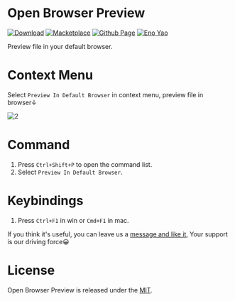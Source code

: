 # Open Browser Preview

<a href="https://marketplace.visualstudio.com/items?itemName=Wscats.cors-browser"><img src="https://img.shields.io/badge/Download-+-orange" alt="Download" /></a>
<a href="https://marketplace.visualstudio.com/items?itemName=Wscats.cors-browser"><img src="https://img.shields.io/badge/Macketplace-v0.0X-brightgreen" alt="Macketplace" /></a>
<a href="https://github.com/Wscats/browser-preview"><img src="https://img.shields.io/badge/Github Page-Wscats-yellow" alt="Github Page" /></a>
<a href="https://github.com/Wscats"><img src="https://img.shields.io/badge/Author-Eno Yao-blueviolet" alt="Eno Yao" /></a>

Preview file in your default browser.

# Context Menu

Select `Preview In Default Browser` in context menu, preview file in browser↓

<!-- ![DEMO](https://github.com/Wscats/browser-preview/raw/master/./assets/2.gif) -->
![2](https://user-images.githubusercontent.com/17243165/100516702-a106ee80-31c0-11eb-8d85-89b1567810bb.gif)


# Command

1. Press `Ctrl+Shift+P` to open the command list.
2. Select `Preview In Default Browser`.

# Keybindings

1. Press `Ctrl+F1` in win or `Cmd+F1` in mac.

If you think it's useful, you can leave us a [message and like it](https://marketplace.visualstudio.com/items?itemName=Wscats.cors-browser&ssr=false#review-details), Your support is our driving force😀

# License

Open Browser Preview is released under the [MIT](http://opensource.org/licenses/MIT).
